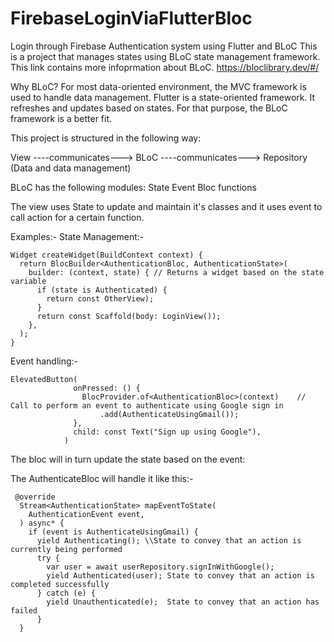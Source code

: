# FirebaseLoginViaFlutterBloc
Login through Firebase Authentication system using Flutter and BLoC
This is a project that manages states using BLoC state management framework. This link contains more infoprmation about BLoC.
https://bloclibrary.dev/#/

Why BLoC?
For most data-oriented environment, the MVC framework is used to handle data management. Flutter is a state-oriented framework. It refreshes and updates based on states. 
For that purpose, the BLoC framework is a better fit. 

This project is structured in the following way: 

View ----communicates---> BLoC ----communicates---> Repository (Data and data management)

BLoC has the following modules: 
State
Event
Bloc functions

The view uses State to update and maintain it's classes and it uses event to call action for a certain function. 

Examples:-
  State Management:- 

    Widget createWidget(BuildContext context) {
      return BlocBuilder<AuthenticationBloc, AuthenticationState>( 
        builder: (context, state) { // Returns a widget based on the state variable
          if (state is Authenticated) {
            return const OtherView);
          }
          return const Scaffold(body: LoginView());
        },
      );
    }
  
  Event handling:- 
  
    ElevatedButton(
                  onPressed: () {
                    BlocProvider.of<AuthenticationBloc>(context)    // Call to perform an event to authenticate using Google sign in
                        .add(AuthenticateUsingGmail());          
                  },
                  child: const Text("Sign up using Google"),
                )
              
The bloc will in turn update the state based on the event:

The AuthenticateBloc will handle it like this:- 

     @override
      Stream<AuthenticationState> mapEventToState(
        AuthenticationEvent event,
      ) async* {
        if (event is AuthenticateUsingGmail) {
          yield Authenticating(); \\State to convey that an action is currently being performed
          try {
            var user = await userRepository.signInWithGoogle();
            yield Authenticated(user); State to convey that an action is completed successfully
          } catch (e) {
            yield Unauthenticated(e);  State to convey that an action has failed
          }
      }
